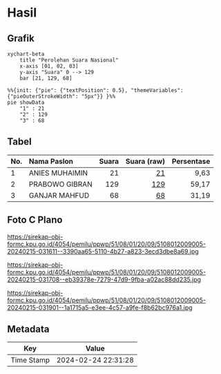 # Hasil

## Grafik

```mermaid
xychart-beta
    title "Perolehan Suara Nasional"
    x-axis [01, 02, 03]
    y-axis "Suara" 0 --> 129
    bar [21, 129, 68]
```

```mermaid
%%{init: {"pie": {"textPosition": 0.5}, "themeVariables": {"pieOuterStrokeWidth": "5px"}} }%%
pie showData
    "1" : 21
    "2" : 129
    "3" : 68
```

## Tabel

| No. | Nama Paslon    | Suara | Suara (raw) | Persentase |
|:--- |:-------------- | -----:| -----------:| ----------:|
| 1   | ANIES MUHAIMIN | 21    | [21][p-1]   | 9,63       |
| 2   | PRABOWO GIBRAN | 129   | [129][p-2]  | 59,17      |
| 3   | GANJAR MAHFUD  | 68    | [68][p-3]   | 31,19      |


[p-1]: https://github.com/gigit-pemilu/pemilu-2024/blob/main/pilpres/hitung-suara/sub/51-bali/sub/08-buleleng/sub/01-gerokgak/sub/2009-gerokgak/sub/005-tps/sub/paslon-1.txt
[p-2]: https://github.com/gigit-pemilu/pemilu-2024/blob/main/pilpres/hitung-suara/sub/51-bali/sub/08-buleleng/sub/01-gerokgak/sub/2009-gerokgak/sub/005-tps/sub/paslon-2.txt
[p-3]: https://github.com/gigit-pemilu/pemilu-2024/blob/main/pilpres/hitung-suara/sub/51-bali/sub/08-buleleng/sub/01-gerokgak/sub/2009-gerokgak/sub/005-tps/sub/paslon-3.txt

## Foto C Plano

https://sirekap-obj-formc.kpu.go.id/4054/pemilu/ppwp/51/08/01/20/09/5108012009005-20240215-031611--3390aa65-5110-4b27-a823-3ecd3dbe8a69.jpg

https://sirekap-obj-formc.kpu.go.id/4054/pemilu/ppwp/51/08/01/20/09/5108012009005-20240215-031708--eb39378e-7279-47d9-9fba-a02ac88dd235.jpg

https://sirekap-obj-formc.kpu.go.id/4054/pemilu/ppwp/51/08/01/20/09/5108012009005-20240215-031901--1a1715a5-e3ee-4c57-a9fe-f8b62bc976a1.jpg


## Metadata

| Key        | Value               |
| ---------- | ------------------- |
| Time Stamp | 2024-02-24 22:31:28 |



